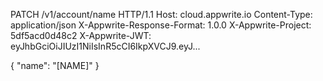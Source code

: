 PATCH /v1/account/name HTTP/1.1
Host: cloud.appwrite.io
Content-Type: application/json
X-Appwrite-Response-Format: 1.0.0
X-Appwrite-Project: 5df5acd0d48c2
X-Appwrite-JWT: eyJhbGciOiJIUzI1NiIsInR5cCI6IkpXVCJ9.eyJ...

{
  "name": "[NAME]"
}
